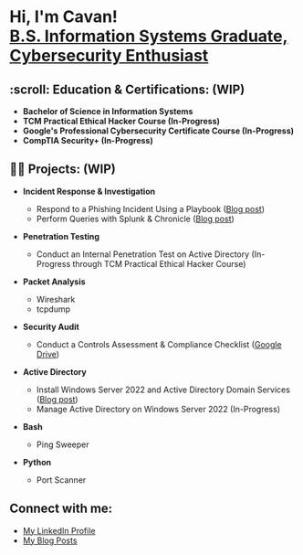 <h1>Hi, I'm Cavan! <br/> <a href="https://www.linkedin.com/in/cavan-fowler59/">B.S. Information Systems Graduate, Cybersecurity Enthusiast</a></h1>

<h2>:scroll: Education & Certifications: (WIP)</h2>

- <b>Bachelor of Science in Information Systems</b>
- <b>TCM Practical Ethical Hacker Course (In-Progress)</b>
- <b>Google's Professional Cybersecurity Certificate Course (In-Progress)</b>
- <b>CompTIA Security+ (In-Progress)</b>

<h2>👨‍💻 Projects: (WIP)</h2>

- <b>Incident Response & Investigation</b>
  - Respond to a Phishing Incident Using a Playbook (<a href="https://medium.com/@cavan.fowler/respond-to-phishing-incident-using-playbook-c054b6f8dff">Blog post</a>)
  - Perform Queries with Splunk & Chronicle (<a href="https://medium.com/@cavan.fowler/perform-a-query-with-splunk-49c2eda9b333">Blog post</a>)
 
- <b>Penetration Testing</b>
  - Conduct an Internal Penetration Test on Active Directory (In-Progress through TCM Practical Ethical Hacker Course)
 
- <b>Packet Analysis</b>
  - Wireshark
  - tcpdump
    
- <b>Security Audit</b>
  - Conduct a Controls Assessment & Compliance Checklist (<a href="https://drive.google.com/drive/folders/1h6ImCVgDTXCHCa159iMWzvzn9xwNvQTZ?usp=sharing">Google Drive</a>)

- <b>Active Directory</b>
  - Install Windows Server 2022 and Active Directory Domain Services (<a href="https://medium.com/@cavan.fowler/installing-windows-server-2022-active-directory-domain-services-6b5e4f13c2f8">Blog post</a>)
  - Manage Active Directory on Windows Server 2022 (In-Progress)

- <b>Bash</b>
  - Ping Sweeper
    
- <b>Python</b>
  - Port Scanner

<h2>Connect with me:</h2>

- <a href="https://www.linkedin.com/in/cavan-fowler59/">My LinkedIn Profile</a>
- <a href="https://medium.com/@cavan.fowler">My Blog Posts</a>
  
